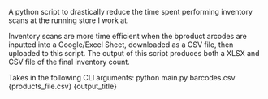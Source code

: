 A python script to drastically reduce the time spent performing inventory scans at the running store I work at.

Inventory scans are more time efficient when the bproduct arcodes are inputted into a Google/Excel Sheet, downloaded as a CSV file, then uploaded to this script.  The output of this script produces both a XLSX and CSV file of the final inventory count.

Takes in the following CLI arguments: python main.py barcodes.csv {products_file.csv} {output_title}
